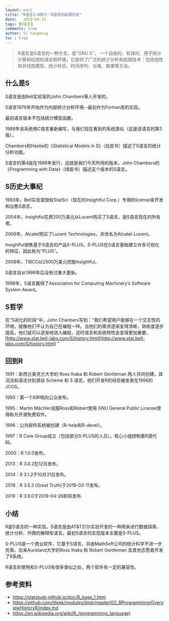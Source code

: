```yaml
---
layout: post
title: "R语言1-R简介：R语言的起源历史"
date:   2019-04-13
tags: [R语言]
comments: true
author: Si Yangming
toc : true
---
```


> R语言是S语言的一种方言，是“GNU S”， 一个自由的、有效的、用于统计计算和绘图的语言和环境，它提供了广泛的统计分析和绘图技术：包括线性和非线性模型、统计检验、时间序列、分类、聚类等方法。

## 什么是S
S语言是由Bell实验室的John Chambers等人开发的。

S语言1976年开始作为内部统计分析环境--最初作为Fortran库的实现。

最初语言版本不包括统计模型函数。

1988年该系统用C语言重新编写，与我们现在看到的系统类似（这是该语言的第3版）。

Chambers和Hastie的《Statistical Models in S》（白皮书）描述了S语言的统计分析功能。

S语言的第4版在1988年发行，这就是我们今天所用的版本。John Chambers的《Programming with Data》（绿皮书）描述这个版本的S语言。

## S历史大事纪
1993年，Bell实验室授权StatSci（现在的Insightful Corp.）专用的license来开发和出售S语言。

2004年，Insightful花费200万美元从Lucent购买了S语言，是S语言现在的所有者。

2006年，Alcatel购买了Lucent Technologies，并改名为Alcatel-Lucent。

Insightful销售基于S语言的产品S-PLUS，S-PLUS在S语言基础建立许多可视化的特征，因此称为“PLUS”。

2008年，TIBCO以2500万美元控股Insightful。

S语言自从1998年后没有过重大更新。

1998年，S语言赢得了Association for Computing Machinery’s Software System Award。

## S哲学
在“S进化的阶段”中，John Chanbers写到：“我们希望用户能够在一个交互性的环境，就像他们不认为自己在编程一样。当他们的需求逐渐变得清晰，熟练度逐步提高，他们就可以逐渐地进入编程，这时语言和系统特性会变得更加重要。[http://www.stat.bell-labs.com/S/history.html](http://www.stat.bell-labs.com/S/history.html)
”
## 回到R
1991：新西兰奥克兰大学的 Ross Ihaka 和 Robert Gentleman 两人共同创建，其词法和语法分别源自 Scheme 和 S 语言。他们开发R的经验被发表在1996的JCGS。

1993：第一个R声明向公众发布。

1995：Martin Mächler说服Ross和Robert使用 GNU General Public License使得称为开源免费软件。

1996：公共邮件系统被创建（R-help和R-devel）。

1997：R Core Group成立（包括部分S-PLUS的人员）。核心小组控制着R源代码。

2000：R 1.0.0发布。

2013：R 3.0.2在12月发布。

2014：R 3.1.2于10月31日发布。

2019：R 3.5.3 (Great Truth)于2019-03-11发布。

2019：R 3.6.0于2019-04-26即将发布.

## 小结
R是S语言的一种实现。S语言是由AT&T贝尔实验开发的一种用来进行数据探索、统计分析、作图的解释型语言。最初S语言的实现版本主要是S-PLUS。

S-PLUS是一个商业软件，它基于S语言，并由MathSoft公司的统计科学不进一步完善。后来Auckland大学的Ross Ihaka 和 Robert Gentleman 及其他志愿者开发了R系统。

R语言的使用和S-PLUS有很多类似之处，两个软件有一定的兼容性。

## 参考资料
* https://statstudy.github.io/doc/R_base_1.html
* https://github.com/jtleek/modules/blob/master/02_RProgramming/OverviewHistoryR/index.md
* https://en.wikipedia.org/wiki/R_(programming_language)
